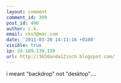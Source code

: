 ```yaml
---
layout: comment
comment_id: 399
post_id: 496
author: c.k.
email: cks3@mac.com
date: '2011-03-20 14:11:16 +0100'
visible: true
ip: 24.189.139.139
url: http://3650anda12inch.blogspot.com/
---
```

i meant "backdrop" not "desktop"....
